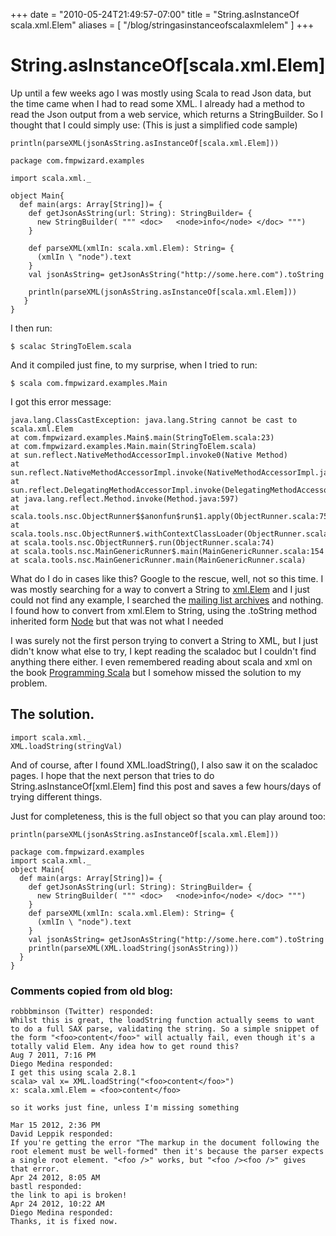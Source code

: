 +++
date = "2010-05-24T21:49:57-07:00"
title = "String.asInstanceOf scala.xml.Elem"
aliases = [
	"/blog/stringasinstanceofscalaxmlelem"
]
+++


[title:  ]: /
[category: Lift]: /
[date: 2010/5/24]: /
[tags: {lift, Scala, xml}]: /
[path: /stringasinstanceofscalaxmlelem]: /

# String.asInstanceOf[scala.xml.Elem]


Up until a few weeks ago I was mostly using Scala to read Json data, but the time came when I had to read some XML. I already had a method to read the Json output from a web service, which returns a StringBuilder. So I thought that I could simply use: (This is just a simplified code sample)


```
println(parseXML(jsonAsString.asInstanceOf[scala.xml.Elem]))

package com.fmpwizard.examples

import scala.xml._

object Main{
  def main(args: Array[String])= {
    def getJsonAsString(url: String): StringBuilder= {
      new StringBuilder( """ <doc>   <node>info</node> </doc> """)
    }

    def parseXML(xmlIn: scala.xml.Elem): String= {
      (xmlIn \ "node").text
    }
    val jsonAsString= getJsonAsString("http://some.here.com").toString

    println(parseXML(jsonAsString.asInstanceOf[scala.xml.Elem]))
   }
}

```

I then run:

    $ scalac StringToElem.scala


And it compiled just fine, to my surprise, when I tried to run:

    $ scala com.fmpwizard.examples.Main

I got this error message:


```
java.lang.ClassCastException: java.lang.String cannot be cast to scala.xml.Elem
at com.fmpwizard.examples.Main$.main(StringToElem.scala:23)
at com.fmpwizard.examples.Main.main(StringToElem.scala)         
at sun.reflect.NativeMethodAccessorImpl.invoke0(Native Method)         
at sun.reflect.NativeMethodAccessorImpl.invoke(NativeMethodAccessorImpl.java:39)         
at sun.reflect.DelegatingMethodAccessorImpl.invoke(DelegatingMethodAccessorImpl.java:25)         
at java.lang.reflect.Method.invoke(Method.java:597)         
at scala.tools.nsc.ObjectRunner$$anonfun$run$1.apply(ObjectRunner.scala:75)         
at scala.tools.nsc.ObjectRunner$.withContextClassLoader(ObjectRunner.scala:49)         
at scala.tools.nsc.ObjectRunner$.run(ObjectRunner.scala:74)         
at scala.tools.nsc.MainGenericRunner$.main(MainGenericRunner.scala:154         
at scala.tools.nsc.MainGenericRunner.main(MainGenericRunner.scala)

```



What do I do in cases like this? Google to the rescue, well, not so this time. I was mostly searching for a way to convert a String to [xml.Elem](http://www.scala-lang.org/api/current/scala/xml/Elem.html) and I just could not find any example, I searched the [mailing list archives](http://scala-programming-language.1934581.n4.nabble.com/Scala-User-f1934582.html) and nothing. I found how to convert from xml.Elem to String, using the .toString method inherited form [Node](http://www.scala-lang.org/docu/files/api/scala/xml/Node.html) but that was not what I needed

I was surely not the first person trying to convert a String to XML, but I just didn't know what else to try, I kept reading the scaladoc but I couldn't find anything there either. I even remembered reading about scala and xml on the book [Programming Scala](http://ofps.oreilly.com/titles/9780596155957/) but I somehow missed the solution to my problem.


## The solution.

    import scala.xml._
    XML.loadString(stringVal)

And of course, after I found XML.loadString(), I also saw it on the scaladoc pages. I hope that the next person that tries to do String.asInstanceOf[xml.Elem] find this post and saves a few hours/days of trying different things.

Just for completeness, this is the full object so that you can play around too:


    println(parseXML(jsonAsString.asInstanceOf[scala.xml.Elem]))

    package com.fmpwizard.examples
    import scala.xml._
    object Main{
      def main(args: Array[String])= {
        def getJsonAsString(url: String): StringBuilder= {
          new StringBuilder( """ <doc>   <node>info</node> </doc> """)
        }
        def parseXML(xmlIn: scala.xml.Elem): String= {
          (xmlIn \ "node").text
        }
        val jsonAsString= getJsonAsString("http://some.here.com").toString
        println(parseXML(XML.loadString(jsonAsString)))
      }
    }



### Comments copied from old blog:

```
robbbminson (Twitter) responded:
Whilst this is great, the loadString function actually seems to want to do a full SAX parse, validating the string. So a simple snippet of the form "<foo>content</foo>" will actually fail, even though it's a totally valid Elem. Any idea how to get round this?
Aug 7 2011, 7:16 PM
Diego Medina responded:
I get this using scala 2.8.1
scala> val x= XML.loadString("<foo>content</foo>")
x: scala.xml.Elem = <foo>content</foo>

so it works just fine, unless I'm missing something

Mar 15 2012, 2:36 PM
David Leppik responded:
If you're getting the error "The markup in the document following the root element must be well-formed" then it's because the parser expects a single root element. "<foo />" works, but "<foo /><foo />" gives that error.
Apr 24 2012, 8:05 AM
bastl responded:
the link to api is broken!
Apr 24 2012, 10:22 AM
Diego Medina responded:
Thanks, it is fixed now.
```
